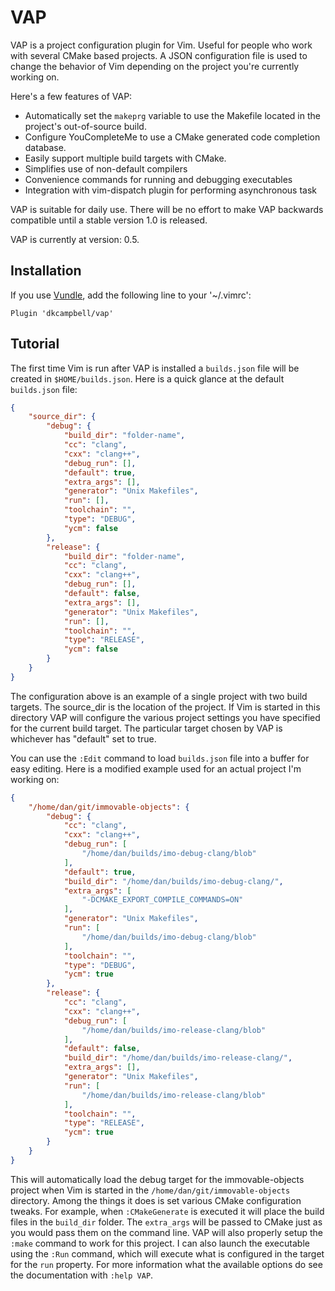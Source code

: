VAP
===

VAP is a project configuration plugin for Vim. Useful for people who work with
several CMake based projects. A JSON configuration file is used to change the
behavior of Vim depending on the project you're currently working on.

Here's a few features of VAP:

* Automatically set the `makeprg` variable to use the Makefile located in the project's out-of-source build.
* Configure YouCompleteMe to use a CMake generated code completion database.
* Easily support multiple build targets with CMake.
* Simplifies use of non-default compilers
* Convenience commands for running and debugging executables
* Integration with vim-dispatch plugin for performing asynchronous task


VAP is suitable for daily use. There will be no effort to make VAP backwards
compatible until a stable version 1.0 is released.

VAP is currently at version: 0.5.

## Installation ##
If you use [Vundle](https://github.com/gmarik/vundle), add the following line
to your '~/.vimrc':
```vim
Plugin 'dkcampbell/vap'
```

## Tutorial ##
The first time Vim is run after VAP is installed a `builds.json` file will be
created in `$HOME/builds.json`. Here is a quick glance at the default
`builds.json` file:

```json
{
    "source_dir": {
        "debug": {
            "build_dir": "folder-name",
            "cc": "clang",
            "cxx": "clang++",
            "debug_run": [],
            "default": true,
            "extra_args": [],
            "generator": "Unix Makefiles",
            "run": [],
            "toolchain": "",
            "type": "DEBUG",
            "ycm": false
        },
        "release": {
            "build_dir": "folder-name",
            "cc": "clang",
            "cxx": "clang++",
            "debug_run": [],
            "default": false,
            "extra_args": [],
            "generator": "Unix Makefiles",
            "run": [],
            "toolchain": "",
            "type": "RELEASE",
            "ycm": false
        }
    }
}
```

The configuration above is an example of a single project with two build
targets. The source_dir is the location of the project. If Vim is started in
this directory VAP will configure the various project settings you have
specified for the current build target. The particular target chosen by VAP
is whichever has "default" set to true.

You can use the `:Edit` command to load `builds.json` file into a buffer for
easy editing. Here is a modified example used for an actual project I'm
working on:

```json
{
    "/home/dan/git/immovable-objects": {
        "debug": {
            "cc": "clang",
            "cxx": "clang++",
            "debug_run": [
                "/home/dan/builds/imo-debug-clang/blob"
            ],
            "default": true,
            "build_dir": "/home/dan/builds/imo-debug-clang/",
            "extra_args": [
                "-DCMAKE_EXPORT_COMPILE_COMMANDS=ON"
            ],
            "generator": "Unix Makefiles",
            "run": [
                "/home/dan/builds/imo-debug-clang/blob"
            ],
            "toolchain": "",
            "type": "DEBUG",
            "ycm": true
        },
        "release": {
            "cc": "clang",
            "cxx": "clang++",
            "debug_run": [
                "/home/dan/builds/imo-release-clang/blob"
            ],
            "default": false,
            "build_dir": "/home/dan/builds/imo-release-clang/",
            "extra_args": [],
            "generator": "Unix Makefiles",
            "run": [
                "/home/dan/builds/imo-release-clang/blob"
            ],
            "toolchain": "",
            "type": "RELEASE",
            "ycm": true
        }
    }
}
```

This will automatically load the debug target for the immovable-objects
project when Vim is started in the `/home/dan/git/immovable-objects`
directory.  Among the things it does is set various CMake configuration
tweaks. For example, when `:CMakeGenerate` is executed it will place the build
files in the `build_dir` folder. The `extra_args` will be passed to CMake just
as you would pass them on the command line. VAP will also properly setup the
`:make` command to work for this project. I can also launch the executable using
the `:Run` command, which will execute what is configured in the target for the
`run` property. For more information what the available options do see the
documentation with `:help VAP`.
